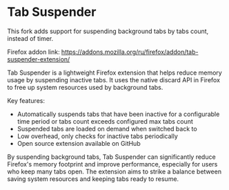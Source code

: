# Tab Suspender

This fork adds support for suspending background tabs by tabs count, instead of timer.

Firefox addon link: https://addons.mozilla.org/ru/firefox/addon/tab-suspender-extension/

Tab Suspender is a lightweight Firefox extension that helps reduce memory usage by suspending inactive tabs. It uses the native discard API in Firefox to free up system resources used by background tabs.

Key features:

- Automatically suspends tabs that have been inactive for a configurable time period or tabs count exceeds configured max tabs count
- Suspended tabs are loaded on demand when switched back to
- Low overhead, only checks for inactive tabs periodically
- Open source extension available on GitHub

By suspending background tabs, Tab Suspender can significantly reduce Firefox's memory footprint and improve performance, especially for users who keep many tabs open. The extension aims to strike a balance between saving system resources and keeping tabs ready to resume.
